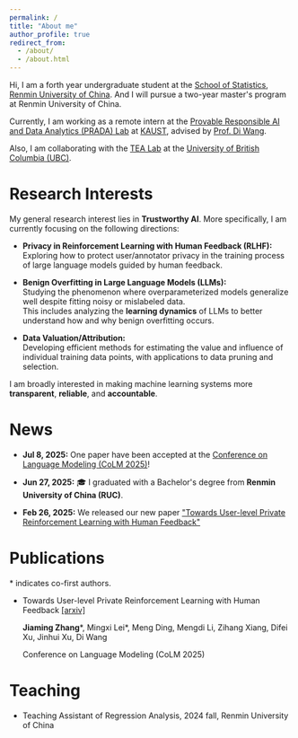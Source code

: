```yaml
---
permalink: /
title: "About me"
author_profile: true
redirect_from: 
  - /about/
  - /about.html
---
```


Hi, I am a forth year undergraduate student at the [School of Statistics](http://stat.ruc.edu.cn/Home/index.htm), [Renmin University of China](https://en.ruc.edu.cn/). And I will pursue a two-year master's program at Renmin University of China.

Currently, I am working as a remote intern at the [Provable Responsible AI and Data Analytics (PRADA) Lab](https://www.kaust.edu.sa/en) at [KAUST](https://pradalab1.github.io/), advised by [Prof. Di Wang](https://shao3wangdi.github.io/).

Also, I am collaborating with the [TEA Lab](https://tea.ece.ubc.ca/) at the [University of British Columbia (UBC)](https://www.ubc.ca/).

Research Interests
======


My general research interest lies in **Trustworthy AI**. More specifically, I am currently focusing on the following directions:

- **Privacy in Reinforcement Learning with Human Feedback (RLHF):**  
  Exploring how to protect user/annotator privacy in the training process of large language models guided by human feedback.

- **Benign Overfitting in Large Language Models (LLMs):**  
  Studying the phenomenon where overparameterized models generalize well despite fitting noisy or mislabeled data.  
  This includes analyzing the **learning dynamics** of LLMs to better understand how and why benign overfitting occurs.

- **Data Valuation/Attribution:**  
  Developing efficient methods for estimating the value and influence of individual training data points, with applications to data pruning and selection.

I am broadly interested in making machine learning systems more **transparent**, **reliable**, and **accountable**.


News
======

- **Jul 8, 2025:**
  One paper have been accepted at the [Conference on Language Modeling (CoLM 2025)](https://colmweb.org/)!

- **Jun 27, 2025:**
  🎓 I graduated with a Bachelor's degree from **Renmin University of China (RUC)**.

- **Feb 26, 2025:**
  We released our new paper ["Towards User-level Private Reinforcement Learning with Human Feedback"](https://arxiv.org/pdf/2502.17515)

  
Publications
======
\* indicates co-first authors.
  
- Towards User-level Private Reinforcement Learning with Human Feedback [[arxiv]](https://arxiv.org/pdf/2502.17515)


  **Jiaming Zhang**\*, Mingxi Lei\*, Meng Ding, Mengdi Li, Zihang Xiang, Difei Xu, Jinhui Xu, Di Wang


   Conference on Language Modeling (CoLM 2025)




Teaching
======
- Teaching Assistant of Regression Analysis, 2024 fall, Renmin University of China
